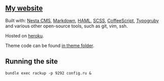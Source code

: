 [My website](http://mishareyzlin.com)
-------------------------------------

Built with: [Nesta CMS](http://nestacms.com), [Markdown](http://daringfireball.net/projects/markdown/), [HAML](http://haml-lang.com/), [SCSS](http://sass-lang.com/), [CoffeeScript](http://jashkenas.github.com/coffee-script/), [Typogruby](http://avdgaag.github.com/typogruby/) and various other open-source tools, such as git, vim, ssh.

Hosted on [heroku](http://heroku.com).

Theme code can be found [in theme folder](https://github.com/gryzzly/mishareyzlin.com/tree/master/themes/mr).

Running the site
----------------

```
bundle exec rackup -p 9292 config.ru &
```
